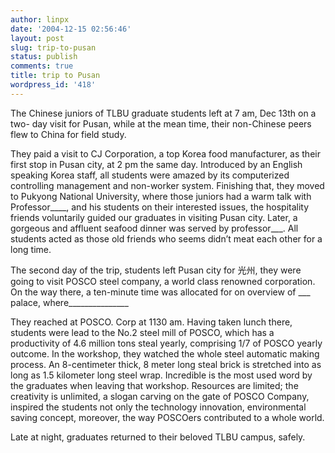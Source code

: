 ```yaml
---
author: linpx
date: '2004-12-15 02:56:46'
layout: post
slug: trip-to-pusan
status: publish
comments: true
title: trip to Pusan
wordpress_id: '418'
---
```


The Chinese juniors of TLBU graduate students left at 7 am, Dec 13th on a two-
day visit for Pusan, while at the mean time, their non-Chinese peers flew to
China for field study.


They paid a visit to CJ Corporation, a top Korea food manufacturer, as their
first stop in Pusan city, at 2 pm the same day. Introduced by an English
speaking Korea staff, all students were amazed by its computerized controlling
management and non-worker system. Finishing that, they moved to Pukyong
National University, where those juniors had a warm talk with Professor____,
and his students on their interested issues, the hospitality friends
voluntarily guided our graduates in visiting Pusan city. Later, a gorgeous and
affluent seafood dinner was served by professor___. All students acted as
those old friends who seems didn’t meat each other for a long time.

The second day of the trip, students left Pusan city for 光州, they were going
to visit POSCO steel company, a world class renowned corporation. On the way
there, a ten-minute time was allocated for on overview of ___ palace,
where_______________

They reached at POSCO. Corp at 1130 am. Having taken lunch there, students
were lead to the No.2 steel mill of POSCO, which has a productivity of 4.6
million tons steal yearly, comprising 1/7 of POSCO yearly outcome. In the
workshop, they watched the whole steel automatic making process. An
8-centimeter thick, 8 meter long steal brick is stretched into as long as 1.5
kilometer long steel wrap. Incredible is the most used word by the graduates
when leaving that workshop. Resources are limited; the creativity is
unlimited, a slogan carving on the gate of POSCO Company, inspired the
students not only the technology innovation, environmental saving concept,
moreover, the way POSCOers contributed to a whole world.


Late at night, graduates returned to their beloved TLBU campus, safely.

